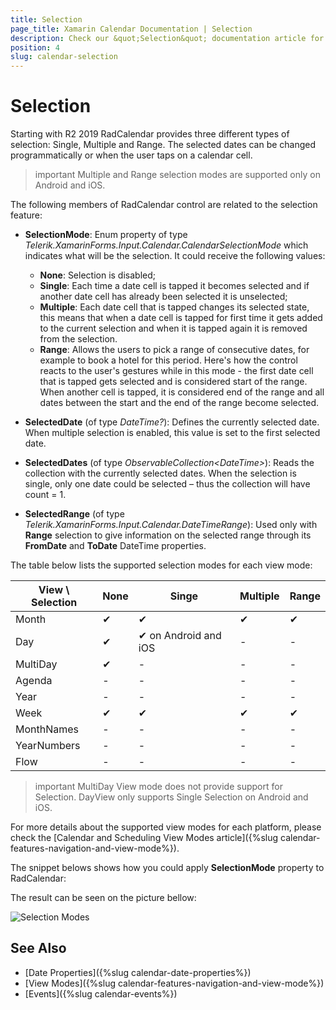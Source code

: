 ```yaml
---
title: Selection
page_title: Xamarin Calendar Documentation | Selection
description: Check our &quot;Selection&quot; documentation article for Telerik Calendar for Xamarin control.
position: 4
slug: calendar-selection
---
```


# Selection

Starting with R2 2019 RadCalendar provides three different types of selection: Single, Multiple and Range. The selected dates can be changed programmatically or when the user taps on a calendar cell.

>important Multiple and Range selection modes are supported only on Android and iOS.

The following members of RadCalendar control are related to the selection feature:

* **SelectionMode**: Enum property of type *Telerik.XamarinForms.Input.Calendar.CalendarSelectionMode* which indicates what will be the selection. It could receive the following values:

	* **None**: Selection is disabled;
	* **Single**: Each time a date cell is tapped it becomes selected and if another date cell has already been selected it is unselected;
	* **Multiple**: Each date cell that is tapped changes its selected state, this means that when a date cell is tapped for first time it gets added to the current selection and when it is tapped again it is removed from the selection.
	* **Range**: Allows the users to pick a range of consecutive dates, for example to book a hotel for this period. Here's how the control reacts to the user's gestures while in this mode - the first date cell that is tapped gets selected and is considered start of the range. When another cell is tapped, it is considered end of the range and all dates between the start and the end of the range become selected.

* **SelectedDate** (of type *DateTime?*): Defines the currently selected date. When multiple selection is enabled, this value is set to the first selected date. 
* **SelectedDates** (of type *ObservableCollection&lt;DateTime&gt;*): Reads the collection with the currently selected dates. When the selection is single, only one date could be selected – thus the collection will have count = 1. 
* **SelectedRange** (of type *Telerik.XamarinForms.Input.Calendar.DateTimeRange*): Used only with **Range** selection to give information on the selected range through its **FromDate** and **ToDate** DateTime properties.

The table below lists the supported selection modes for each view mode:

| View \ Selection 	|	None   | Singe 		| Multiple | Range	  |
| -----------------	| -------- | ---------- | -------- | -------- |
| Month 		   	| &#x2714; | &#x2714;	| &#x2714; | &#x2714; |
| Day 			   	| &#x2714; | &#x2714; on Android and iOS	| - 	   | -	   	  |
| MultiDay 		   	| &#x2714; | -        	| -  	   | -        |
| Agenda			| -		   | -			| - 	   | -		  |
| Year				| -	 	   | -			| - 	   | - 		  |
| Week				| &#x2714; | &#x2714;	| &#x2714; | &#x2714; |
| MonthNames		| -		   | -			| -		   | -		  |
| YearNumbers		| -		   | -			| -		   | -		  |
| Flow				| -		   | -			| - 	   | -		  |

>important MultiDay View mode does not provide support for Selection. DayView only supports Single Selection on Android and iOS.

For more details about the supported view modes for each platform, please check the [Calendar and Scheduling View Modes article]({%slug calendar-features-navigation-and-view-mode%}).

The snippet belows shows how you could apply **SelectionMode** property to RadCalendar:

<snippet id='calendar-selection-xaml' />

The result can be seen on the picture bellow:

![Selection Modes](images/calendar-selection.png "Selection example")

## See Also

* [Date Properties]({%slug calendar-date-properties%})
* [View Modes]({%slug calendar-features-navigation-and-view-mode%})
* [Events]({%slug calendar-events%})
